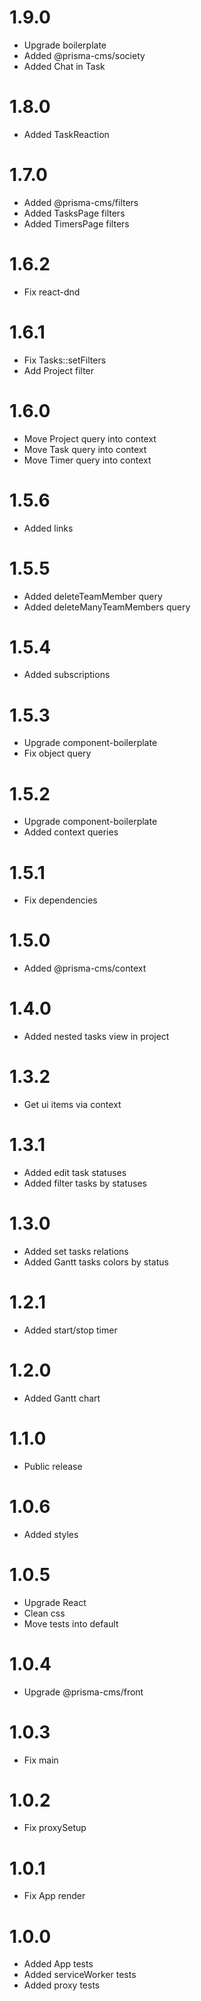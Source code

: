 1.9.0
=================================
- Upgrade boilerplate
- Added @prisma-cms/society
- Added Chat in Task

1.8.0
=================================
- Added TaskReaction

1.7.0
=================================
- Added @prisma-cms/filters
- Added TasksPage filters
- Added TimersPage filters

1.6.2
=================================
- Fix react-dnd

1.6.1
=================================
- Fix Tasks::setFilters
- Add Project filter

1.6.0
=================================
- Move Project query into context
- Move Task query into context
- Move Timer query into context

1.5.6
=================================
- Added links

1.5.5
=================================
- Added deleteTeamMember query
- Added deleteManyTeamMembers query

1.5.4
=================================
- Added subscriptions

1.5.3
=================================
- Upgrade component-boilerplate
- Fix object query

1.5.2
=================================
- Upgrade component-boilerplate
- Added context queries

1.5.1
=================================
- Fix dependencies

1.5.0
=================================
- Added @prisma-cms/context

1.4.0
=================================
- Added nested tasks view in project

1.3.2
=================================
- Get ui items via context

1.3.1
=================================
- Added edit task statuses
- Added filter tasks by statuses

1.3.0
=================================
- Added set tasks relations
- Added Gantt tasks colors by status

1.2.1
=================================
- Added start/stop timer

1.2.0
=================================
- Added Gantt chart

1.1.0
=================================
- Public release

1.0.6
=================================
- Added styles

1.0.5
=================================
- Upgrade React
- Clean css
- Move tests into default

1.0.4
=================================
- Upgrade @prisma-cms/front

1.0.3
=================================
- Fix main

1.0.2
=================================
- Fix proxySetup

1.0.1
=================================
- Fix App render

1.0.0
=================================
- Added App tests
- Added serviceWorker tests
- Added proxy tests

